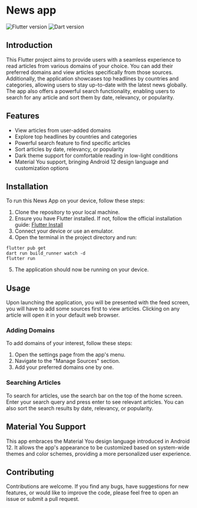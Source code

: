 # News app

![Flutter version](https://img.shields.io/badge/Flutter-v3.10.4-blue.svg)
![Dart version](https://img.shields.io/badge/Dart-v3.0.3-blue.svg)

## Introduction
This Flutter project aims to provide users with a seamless experience to read articles from various domains of your choice. You can add their preferred domains and view articles specifically from those sources. Additionally, the application showcases top headlines by countries and categories, allowing users to stay up-to-date with the latest news globally. The app also offers a powerful search functionality, enabling users to search for any article and sort them by date, relevancy, or popularity.

## Features
- View articles from user-added domains
- Explore top headlines by countries and categories
- Powerful search feature to find specific articles
- Sort articles by date, relevancy, or popularity
- Dark theme support for comfortable reading in low-light conditions
- Material You support, bringing Android 12 design language and customization options

## Installation
To run this News App on your device, follow these steps:

1. Clone the repository to your local machine.
2. Ensure you have Flutter installed. If not, follow the official installation guide: [Flutter Install](https://flutter.dev/docs/get-started/install)
3. Connect your device or use an emulator.
4. Open the terminal in the project directory and run:

```shell
flutter pub get
dart run build_runner watch -d
flutter run
```

5. The application should now be running on your device.

## Usage
Upon launching the application, you will be presented with the feed screen, you will have to add some sources first to view articles. Clicking on any article will open it in your default web browser.

### Adding Domains
To add domains of your interest, follow these steps:
1. Open the settings page from the app's menu.
2. Navigate to the "Manage Sources" section.
3. Add your preferred domains one by one.

### Searching Articles
To search for articles, use the search bar on the top of the home screen. Enter your search query and press enter to see relevant articles. You can also sort the search results by date, relevancy, or popularity.

## Material You Support
This app embraces the Material You design language introduced in Android 12. It allows the app's appearance to be customized based on system-wide themes and color schemes, providing a more personalized user experience.

## Contributing
Contributions are welcome. If you find any bugs, have suggestions for new features, or would like to improve the code, please feel free to open an issue or submit a pull request.
